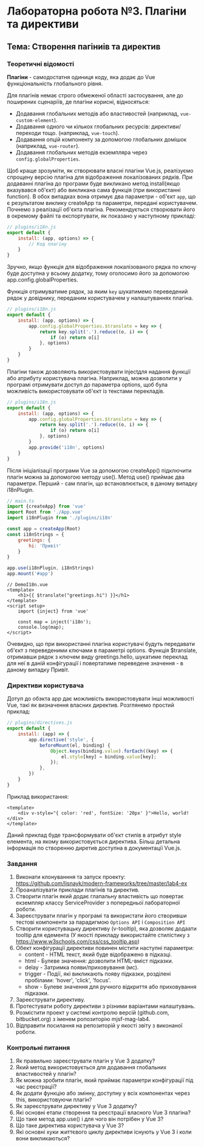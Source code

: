 # Лабораторна робота №3.  Плагіни та директиви

## Тема: Створення пагіниів та директив

### Теоретичні відомості

**Плагіни** - самодостатня одиниця коду, яка додає до Vue функціональність глобального рівня.

Для плагінів немає строго обмеженої області застосування, але до поширених сценаріїв, де плагіни корисні, відносяться:

- Додавання глобальних методів або властивостей (наприклад, `vue-custom-element`).
- Додавання одного чи кількох глобальних ресурсів: директиви/переходи тощо. (наприклад, `vue-touch`).
- Додавання опцій компоненту за допомогою глобальних домішок (наприклад, `vue-router`).
- Додавання глобальних методів екземпляра через `config.globalProperties`.

Щоб краще зрозуміти, як створювати власні плагіни Vue.js, реалізуємо спрощену версію плагіна для відображення
локалізованих рядків.
При додаванні плагіна до програми буде викликано метод install(якщо вказувався об'єкт) або викликана сама функція (при
використанні function).
В обох випадках вона отримує два параметри - об'єкт `app`, що є результатом виклику createApp та параметри, передані
користувачем.
Почнемо з реалізації об'єкта плагіна. Рекомендується створювати його в окремому файлі та експортувати, як показано у
наступному прикладі:

```javascript
// plugins/i18n.js
export default {
    install: (app, options) => {
        // Код плагіну
    }
}
```

Зручно, якщо функція для відображення локалізованого рядка по ключу буде доступна у всьому додатку, тому оголосимо його
за допомогою app.config.globalProperties.

Функція отримуватиме рядок, за яким `key` шукатимемо переведений рядок у довіднику, переданим користувачем у
налаштуваннях плагіна.

```javascript
// plugins/i18n.js
export default {
    install: (app, options) => {
        app.config.globalProperties.$translate = key => {
            return key.split('.').reduce((o, i) => {
                if (o) return o[i]
            }, options)
        }
    }
}
```

Плагіни також дозволяють використовувати injectдля надання функції або атрибуту користувача плагіна. Наприклад, можна
дозволити у програмі отримувати доступ до параметра options, щоб була можливість використовувати об'єкт із текстами
перекладів.

```javascript
// plugins/i18n.js
export default {
    install: (app, options) => {
        app.config.globalProperties.$translate = key => {
            return key.split('.').reduce((o, i) => {
                if (o) return o[i]
            }, options)
        }
        app.provide('i18n', options)
    }
}
```
Після ініціалізації програми Vue за допомогою createApp() підключити плагін можна за допомогою методу use().
Метод use() приймає два параметри. Перший - сам плагін, що встановлюється, в даному випадку i18nPlugin.

```javascript
// main.ts
import {createApp} from 'vue'
import Root from './App.vue'
import i18nPlugin from './plugins/i18n'

const app = createApp(Root)
const i18nStrings = {
    greetings: {
        hi: 'Привіт'
    }
}

app.use(i18nPlugin, i18nStrings)
app.mount('#app')
```

```vue
// DemoI18n.vue
<template>
    <h1>{{ $translate("greetings.hi") }}</h1>
</template>
<script setup>
    import {inject} from 'vue'

    const map = inject('i18n');
    console.log(map);
</script>
```

Очевидно, що при використанні плагіна користувачі будуть передавати об'єкт з переведеними ключами в параметрі options.
Функція $translate, отримавши рядок з ключем виду greetings.hello, шукатиме переклад для неї в даній конфігурації і
повертатиме переведене значення - в даному випадку Привіт.

### Директиви користувача

Дотуп до обэкта app дає можливість використовувати інші можливості Vue, такі як визначення власних директив.
Розглянемо простий приклад:
```javascript
// plugins/directives.js
export default {
    install: (app) => {
        app.directive('style', {
            beforeMount(el, binding) {
                Object.keys(binding.value).forEach((key) => {
                    el.style[key] = binding.value[key];
                });
            },
        })
    }
}
```
Приклад використання:
```vue
<template>
    <div v-style="{ color: 'red', fontSize: '20px' }">Hello, world!</div>
</template>
```
Даний приклад буде трансформувати об'єкт стилів в атрибут style елемента, на якому використовується директива.
Більш детальна інформація по створенню диретив доступна в документації Vue.js.

### Завдання

1. Виконати клонуванння та запуск проекту: https://github.com/lisnayk/modern-frameworks/tree/master/lab4-ex
2. Проаналізувати приклади плагінів та директив.
3. Створити плагін який додає глапальну властивість що повертає екземпляр классу ServiceProvider з попередньої лабораторної роботи.
4. Зареєструвати плагін у програмі та використати його створивши тестові компоненти за парадигмою `Options API` і `Composition API`
5. Створити користувацьку директиву (v-tooltip), яка дозволяє  додаати tooltip для едемента (У якості прикладу використайте стилістику з https://www.w3schools.com/css/css_tooltip.asp)
6. Обект конфігурації директиви повинен містити наступні параметри:
   - content - HTML текст, який буде відображено в підказці.
   - html - Булеве значення: дозволити HTML-вміст підказки.
   - delay - Затримка появи/приховування (мс).
   - trigger - Події, які викликають появу підказки, розділені пробілами: 'hover', 'click', 'focus'.
   - show - Булеве значення для ручного відкриття або приховування підказки.
7. Зареєструвати директиву. 
8. Протестувати роботу директиви  з різними варіантами налаштувань.
9. Розмістити проект у системі контролю версій (github.com, bitbucket.org) з іменем ропозиторію mjsf-mag-lab4.
10. Відправити посилання на репозиторій у якості звіту з виконаної роботи.

### Контрольні питання

1. Як правильно зареєструвати плагін у Vue 3 додатку?
2. Який метод використовується для додавання глобальних властивостей у плагін?
3. Як можна зробити плагін, який приймає параметри конфігурації під час реєстрації?
4. Як додати функцію або змінну, доступну у всіх компонентах через this, використовуючи плагін?
5. Як зареєструвати директиву у Vue 3 додатку?
6. Які основні етапи створення та реєстрації власного Vue 3 плагіна?
7. Що таке метод app.use() і для чого він потрібен у Vue 3?
8. Що таке директива користувача у Vue 3?
9. Які основні хуки життєвого циклу директиви існують у Vue 3 і коли вони викликаються?
